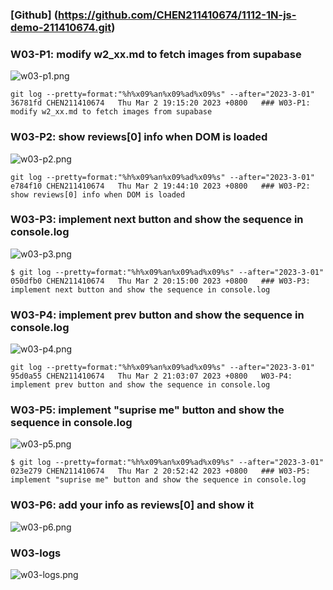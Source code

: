 ### [Github] (https://github.com/CHEN211410674/1112-1N-js-demo-211410674.git)

### W03-P1: modify w2_xx.md to fetch images from supabase

![w03-p1.png](https://sgtwgxsjtbibcbrzrfra.supabase.co/storage/v1/object/public/demo-74/md_1N_img/w03-p1.png)

```
git log --pretty=format:"%h%x09%an%x09%ad%x09%s" --after="2023-3-01"
36781fd CHEN211410674   Thu Mar 2 19:15:20 2023 +0800   ### W03-P1: modify w2_xx.md to fetch images from supabase
```

### W03-P2: show reviews[0] info when DOM is loaded

![w03-p2.png](https://sgtwgxsjtbibcbrzrfra.supabase.co/storage/v1/object/public/demo-74/md_1N_img/w03-p2.png)

```
git log --pretty=format:"%h%x09%an%x09%ad%x09%s" --after="2023-3-01"
e784f10 CHEN211410674   Thu Mar 2 19:44:10 2023 +0800   ### W03-P2: show reviews[0] info when DOM is loaded
```

### W03-P3: implement next button and show the sequence in console.log

![w03-p3.png](https://sgtwgxsjtbibcbrzrfra.supabase.co/storage/v1/object/public/demo-74/md_1N_img/w03-p3.png)

```
$ git log --pretty=format:"%h%x09%an%x09%ad%x09%s" --after="2023-3-01"
050dfb0 CHEN211410674   Thu Mar 2 20:15:00 2023 +0800   ### W03-P3: implement next button and show the sequence in console.log
```

### W03-P4: implement prev button and show the sequence in console.log

![w03-p4.png](https://sgtwgxsjtbibcbrzrfra.supabase.co/storage/v1/object/public/demo-74/md_1N_img/w03-p4.png)

```
git log --pretty=format:"%h%x09%an%x09%ad%x09%s" --after="2023-3-01"
95d0a55 CHEN211410674   Thu Mar 2 21:03:07 2023 +0800   W03-P4: implement prev button and show the sequence in console.log
```

### W03-P5: implement "suprise me" button and show the sequence in console.log

![w03-p5.png](https://sgtwgxsjtbibcbrzrfra.supabase.co/storage/v1/object/public/demo-74/md_1N_img/w03-p5.png)

```
$ git log --pretty=format:"%h%x09%an%x09%ad%x09%s" --after="2023-3-01"
023e279 CHEN211410674   Thu Mar 2 20:52:42 2023 +0800   ### W03-P5: implement "suprise me" button and show the sequence in console.log
```

### W03-P6: add your info as reviews[0] and show it

![w03-p6.png](https://sgtwgxsjtbibcbrzrfra.supabase.co/storage/v1/object/public/demo-74/md_1N_img/w03-p6.png)

### W03-logs

![w03-logs.png]()
